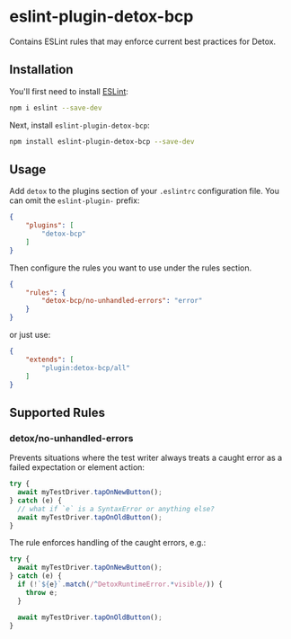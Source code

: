 # eslint-plugin-detox-bcp

Contains ESLint rules that may enforce current best practices for Detox.

## Installation

You'll first need to install [ESLint](https://eslint.org/):

```sh
npm i eslint --save-dev
```

Next, install `eslint-plugin-detox-bcp`:

```sh
npm install eslint-plugin-detox-bcp --save-dev
```

## Usage

Add `detox` to the plugins section of your `.eslintrc` configuration file. You can omit the `eslint-plugin-` prefix:

```json
{
    "plugins": [
        "detox-bcp"
    ]
}
```


Then configure the rules you want to use under the rules section.

```json
{
    "rules": {
        "detox-bcp/no-unhandled-errors": "error"
    }
}
```

or just use:


```json
{
    "extends": [
        "plugin:detox-bcp/all"
    ]
}
```

## Supported Rules

### detox/no-unhandled-errors

Prevents situations where the test writer always treats a caught error as a failed expectation or element action:

```js
try {
  await myTestDriver.tapOnNewButton();
} catch (e) {
  // what if `e` is a SyntaxError or anything else?
  await myTestDriver.tapOnOldButton();
}
```

The rule enforces handling of the caught errors, e.g.:

```js
try {
  await myTestDriver.tapOnNewButton();
} catch (e) {
  if (!`${e}`.match(/^DetoxRuntimeError.*visible/)) {
    throw e;
  }

  await myTestDriver.tapOnOldButton();
}
```
